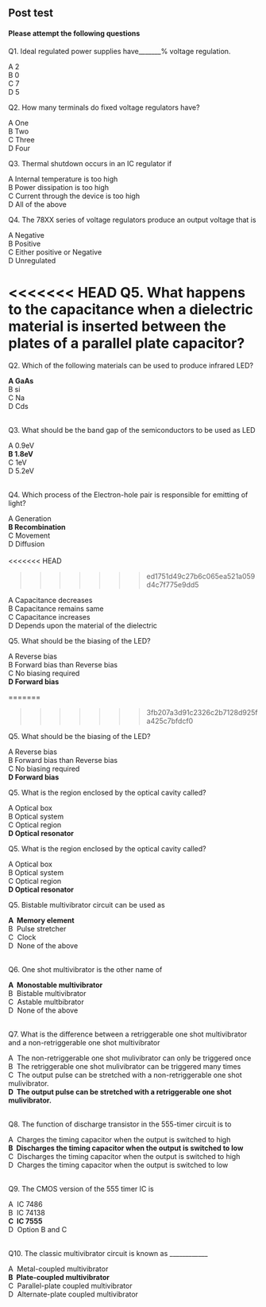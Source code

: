 ## Post test
#### Please attempt the following questions


Q1. Ideal regulated power supplies have_______% voltage regulation.
 
A 2         
B 0        
C 7       
D 5<br>
  

Q2. How many terminals do fixed voltage regulators have?

A One<br>
B Two<br>
C Three<br>
D Four <br>
  

Q3. Thermal shutdown occurs in an IC regulator if 

A Internal temperature is too high<br>
B Power dissipation is too high<br>
C Current through the device is too high<br>
D All of the above
<br>
  

Q4. The 78XX series of voltage regulators produce an output voltage that is

A Negative<br>
B Positive<br>
C Either positive or Negative<br>
D Unregulated
<br>
  

<<<<<<< HEAD
Q5. What happens to the capacitance when a dielectric material is inserted between the plates of a parallel plate capacitor?
=======
Q2. Which of the following materials can be used to produce infrared LED?<br>

<b>A   GaAs</b>  
B   si  
C   Na  
D   Cds  
<br>

Q3. What should be the band gap of the semiconductors to be used as LED<br>
  
A   0.9eV  
<b>B   1.8eV</b>  
C   1eV  
D   5.2eV  
<br>

Q4. Which process of the Electron-hole pair is responsible for emitting of light?<br>
 
A   Generation<br>
<b>B   Recombination</b>  
C   Movement  
D   Diffusion  <br><br>
<<<<<<< HEAD
>>>>>>> ed1751d49c27b6c065ea521a059d4c7f775e9dd5

A Capacitance decreases<br> 
B Capacitance remains same  
C Capacitance increases  
D Depends upon the material of the dielectric
 <br>
  

Q5. What should be the biasing of the LED?<br>

A   Reverse bias<br>
B   Forward bias than Reverse bias  
C   No biasing required  
<b>D   Forward bias</b>  <br>

=======
>>>>>>> 3fb207a3d91c2326c2b7128d925fa425c7bfdcf0


Q5. What should be the biasing of the LED?<br>

A   Reverse bias<br>
B   Forward bias than Reverse bias  
C   No biasing required  
<b>D   Forward bias</b>  <br>



Q5. What is the region enclosed by the optical cavity called?<br>

A   Optical box<br>
B   Optical system  
C   Optical region  
<b>D   Optical resonator</b>  <br>



Q5. What is the region enclosed by the optical cavity called?<br>

A   Optical box<br>
B   Optical system  
C   Optical region  
<b>D   Optical resonator</b>  <br>


Q5. Bistable multivibrator circuit can be used as  

<b>A  Memory element</b>  
B  Pulse stretcher  
C  Clock  
D  None of the above  
<br>
  

Q6. One shot multivibrator is the other name of  

<b>A  Monostable multivibrator</b>  
B  Bistable multivibrator  
C  Astable multbibrator  
D  None of the above  
<br>
  

Q7. What is the difference between a retriggerable one shot multivibrator and a non-retriggerable one shot multivibrator  

A  The non-retriggerable one shot mulivibrator can only be triggered once  
B  The retriggerable one shot mulivibrator can be triggered many times  
C  The output pulse can be stretched with a non-retriggerable one shot mulivibrator.  
<b>D  The output pulse can be stretched with a retriggerable one shot mulivibrator.</b>  
<br>
  
  
Q8. The function of discharge transistor in the 555-timer circuit is to  

A  Charges the timing capacitor when the output is switched to high  
<b>B  Discharges the timing capacitor when the output is switched to low</b>  
C  Discharges the timing capacitor when the output is switched to high  
D  Charges the timing capacitor when the output is switched to low  
<br>
  

Q9. The CMOS version of the 555 timer IC is  

A  IC 7486  
B  IC 74138  
<b>C  IC 7555</b>  
D  Option B and C  
<br>
  
    
Q10. The classic multivibrator circuit is known as \_\_\_\_\_\_\_\_\_\_\_\_  

A  Metal-coupled multivibrator  
<b>B  Plate-coupled multivibrator</b>  
C  Parallel-plate coupled multivibrator  
D  Alternate-plate coupled multivibrator  





 


  